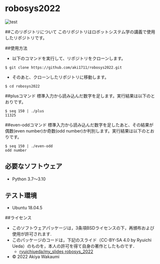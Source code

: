 # robosys2022
![test](https://github.com/aki1711/robosys2022/actions/workflows/test.yml/badge.svg)

##このリポジトリについて
このリポジトリはロボットシステム学の講義で使用したリポジトリです。

##使用方法
* 以下のコマンドを実行して、リポジトリをクローンします。
```
$ git clone https://github.com/aki1711/robosys2022.git
```
* そのあと、クローンしたリポジトリに移動します。
```
$ cd robosys2022
``` 
##plusコマンド
標準入力から読み込んだ数字を足します。実行結果は以下のとおりです。
```
$ seq 150 | ./plus
11325
```
##even-oddコマンド
標準入力から読み込んだ数字を足したあと、その結果が偶数(even number)か奇数(odd number)か判別します。実行結果は以下のとおりです。
```
$ seq 150 | ./even-odd
odd number
```

## 必要なソフトウェア
* Python 3.7〜3.10

## テスト環境
* Ubuntu 18.04.5

##ライセンス
* このソフトウェアパッケージは，3条項BSDライセンスの下，再頒布および使用が許可されます.
* このパッケージのコードは，下記のスライド（CC-BY-SA 4.0 by Ryuichi Ueda）のものを，本人の許可を得て自身の著作としたものです．
    * [ryuichiueda/my_slides robosys_2022](https://github.com/ryuichiueda/my_slides/tree/master/robosys_2022)
* © 2022 Akiya Wakaumi

